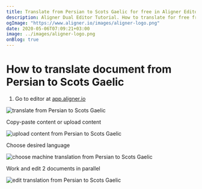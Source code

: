 ```yaml
---
title: Translate from Persian to Scots Gaelic for free in Aligner Editor
description: Aligner Dual Editor Tutorial. How to translate for free from Persian to Scots Gaelic. Aligner is multilingual document management platform. 
ogImage: "https://www.aligner.io/images/aligner-logo.png"
date: 2020-05-06T07:09:21+03:00
image: ../images/aligner-logo.png
onBlog: true
---
```


# How to translate document from Persian to Scots Gaelic

1. Go to editor at [app.aligner.io](https://app.aligner.io "Aligner App web page")

![translate from Persian to Scots Gaelic](../aligner-blank-editor.png "translate from Persian to Scots Gaelic")

Copy-paste content or upload content

![upload content from Persian to Scots Gaelic](../aligner-uploaded-document.png "upload content from Persian to Scots Gaelic")

Choose desired language

![choose machine translation from Persian to Scots Gaelic](../aligner-language-dropdown.png "choose machine translation from Persian to Scots Gaelic")

Work and edit 2 documents in parallel

![edit translation from Persian to Scots Gaelic](../aligner-double-sitded-editor.png "edit translation from Persian to Scots Gaelic")

